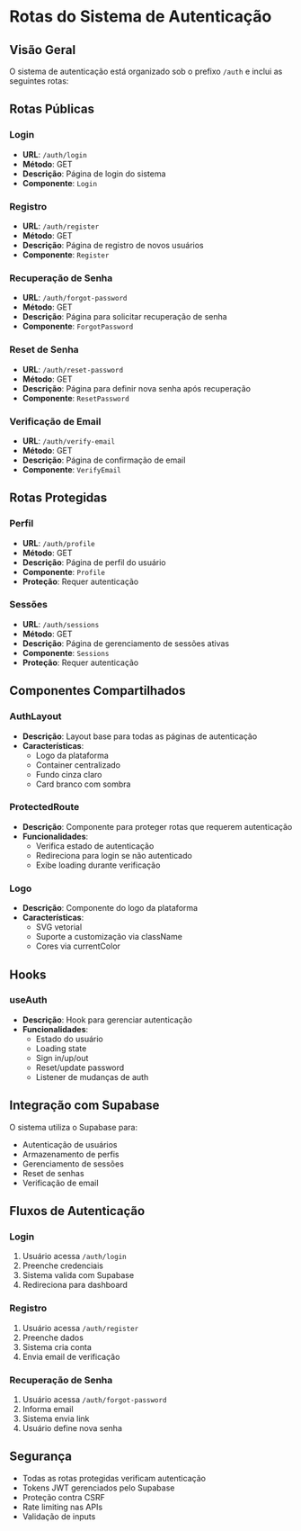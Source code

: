 <!-- cSpell:disable -->
# Rotas do Sistema de Autenticação

## Visão Geral

O sistema de autenticação está organizado sob o prefixo `/auth` e inclui as seguintes rotas:

## Rotas Públicas

### Login
- **URL**: `/auth/login`
- **Método**: GET
- **Descrição**: Página de login do sistema
- **Componente**: `Login`

### Registro
- **URL**: `/auth/register`
- **Método**: GET
- **Descrição**: Página de registro de novos usuários
- **Componente**: `Register`

### Recuperação de Senha
- **URL**: `/auth/forgot-password`
- **Método**: GET
- **Descrição**: Página para solicitar recuperação de senha
- **Componente**: `ForgotPassword`

### Reset de Senha
- **URL**: `/auth/reset-password`
- **Método**: GET
- **Descrição**: Página para definir nova senha após recuperação
- **Componente**: `ResetPassword`

### Verificação de Email
- **URL**: `/auth/verify-email`
- **Método**: GET
- **Descrição**: Página de confirmação de email
- **Componente**: `VerifyEmail`

## Rotas Protegidas

### Perfil
- **URL**: `/auth/profile`
- **Método**: GET
- **Descrição**: Página de perfil do usuário
- **Componente**: `Profile`
- **Proteção**: Requer autenticação

### Sessões
- **URL**: `/auth/sessions`
- **Método**: GET
- **Descrição**: Página de gerenciamento de sessões ativas
- **Componente**: `Sessions`
- **Proteção**: Requer autenticação

## Componentes Compartilhados

### AuthLayout
- **Descrição**: Layout base para todas as páginas de autenticação
- **Características**:
  - Logo da plataforma
  - Container centralizado
  - Fundo cinza claro
  - Card branco com sombra

### ProtectedRoute
- **Descrição**: Componente para proteger rotas que requerem autenticação
- **Funcionalidades**:
  - Verifica estado de autenticação
  - Redireciona para login se não autenticado
  - Exibe loading durante verificação

### Logo
- **Descrição**: Componente do logo da plataforma
- **Características**:
  - SVG vetorial
  - Suporte a customização via className
  - Cores via currentColor

## Hooks

### useAuth
- **Descrição**: Hook para gerenciar autenticação
- **Funcionalidades**:
  - Estado do usuário
  - Loading state
  - Sign in/up/out
  - Reset/update password
  - Listener de mudanças de auth

## Integração com Supabase

O sistema utiliza o Supabase para:
- Autenticação de usuários
- Armazenamento de perfis
- Gerenciamento de sessões
- Reset de senhas
- Verificação de email

## Fluxos de Autenticação

### Login
1. Usuário acessa `/auth/login`
2. Preenche credenciais
3. Sistema valida com Supabase
4. Redireciona para dashboard

### Registro
1. Usuário acessa `/auth/register`
2. Preenche dados
3. Sistema cria conta
4. Envia email de verificação

### Recuperação de Senha
1. Usuário acessa `/auth/forgot-password`
2. Informa email
3. Sistema envia link
4. Usuário define nova senha

## Segurança

- Todas as rotas protegidas verificam autenticação
- Tokens JWT gerenciados pelo Supabase
- Proteção contra CSRF
- Rate limiting nas APIs
- Validação de inputs 
